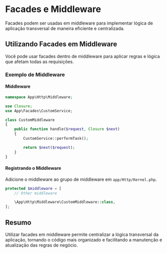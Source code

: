 # Facades e Middleware

Facades podem ser usadas em middleware para implementar lógica de aplicação transversal de maneira eficiente e centralizada.

## Utilizando Facades em Middleware

Você pode usar facades dentro de middleware para aplicar regras e lógica que afetam todas as requisições.

### Exemplo de Middleware

#### Middleware

```php
namespace App\Http\Middleware;

use Closure;
use App\Facades\CustomService;

class CustomMiddleware
{
    public function handle($request, Closure $next)
    {
        CustomService::performTask();

        return $next($request);
    }
}
```

#### Registrando o Middleware

Adicione o middleware ao grupo de middleware em `app/Http/Kernel.php`.

```php
protected $middleware = [
    // Other middleware

    \App\Http\Middleware\CustomMiddleware::class,
];
```

## Resumo

Utilizar facades em middleware permite centralizar a lógica transversal da aplicação, tornando o código mais organizado e facilitando a manutenção e atualização das regras de negócio.
